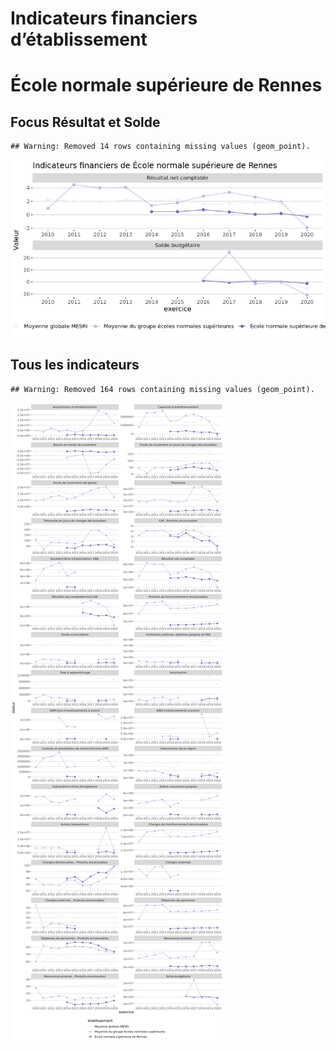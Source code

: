 Indicateurs financiers d’établissement
================

# École normale supérieure de Rennes

## Focus Résultat et Solde

    ## Warning: Removed 14 rows containing missing values (geom_point).

![](école_normale_supérieure_de_rennes_files/figure-gfm/etab.focus-1.png)<!-- -->

## Tous les indicateurs

    ## Warning: Removed 164 rows containing missing values (geom_point).

![](école_normale_supérieure_de_rennes_files/figure-gfm/etab-1.png)<!-- -->
